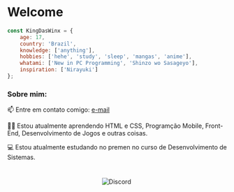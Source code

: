 # Welcome

<p align="center">
</p>

```javascript
const KingDasWinx = {
    age: 17,
    country: 'Brazil',
    knowledge: ['anything'],
    hobbies: ['hehe', 'study', 'sleep', 'mangas', 'anime'],
    whatami: ['New in PC Programming', 'Shinzo wo Sasageyo'],
    inspiration: ['Nirayuki']
};
```


<h3>Sobre mim:</h3>

<p align="left">
    📫 Entre em contato comigo: <a href = "mailto: jvnqsoumheroiking@gmail.com"> e-mail </a>
</p>

<p align="left">
    👨‍💻 Estou atualmente aprendendo HTML e CSS, Programção Mobile, Front-End, Desenvolvimento de Jogos e outras coisas.
</p>

<p align="left">
    💻 Estou atualmente estudando no premen no curso de Desenvolvimento de Sistemas.
</p>

#


<p align="center">
<img alt="Discord" src="https://img.shields.io/badge/Discord-KingDasWinx 3792-%237159c1?style=for-the-badge&logo=discord">
<img
</p>
